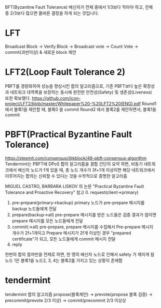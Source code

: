 
BFT(Byzantine Fault Tolerance)
배신자가 전체 중에서 1/3보다 작아야 하고, 전체 중 2/3보다 많으면 올바른 결정을 하게 되는 것입니다. 

# LFT
Broadcast Block -> Verify Block -> Broadcast vote -> Count Vote -> commit(과반이상) & 새로운 block 제안 

# LFT2(Loop Fault Tolerance 2)
PBFT를 경량화하여 성능을 향상시킨 합의 알고리즘으로, 기존 PBFT보다 높은 확장성과 네트워크 대역폭을 보장하는 동시에 완전한 안전성(Safety) 및 생존성(Liveness) 또한 확보했다.
https://github.com/icon-project/LFT2/blob/master/Whitepaper%20-%20LFT2%20(ENG).pdf
Round1 에서 블록1을 제안할 때, 블록0 을 commit
Round2 에서 블록2를 제안하면서, 블록1을 commit

# PBFT(Practical Byzantine Fault Tolerance)
https://steemit.com/consensus/@kblock/48-pbft-consensus-algorithm
Tendermint는 PBFT에 DPoS 합의 알고리즘을 결합
간단히 요약 하면,
비동기 네트워크에서 배신자 노드가 f개 있을 때, 총 노드 개수가 3f+1개 이상이면 해당 네트워크에서 이루어지는 합의는 신뢰할 수 있다는 것을 수학적으로 증명한 알고리즘

MIGUEL CASTRO, BARBARA LISKOV 의 논문 "Practical Byzantine Fault Tolerance and Proactive Recovery" 참고
0. request(client->primary)
1. pre-prepare(primary->backup) 
primary 노드가 pre-prepare 메시지를 backup 노드들에게 전달
2. prepare(backup->all)
pre-prepare 메시지를 받은 노드들은 검증 결과가 참이면 prepare 메시지를 모든 노드들에게 전달
3. commit(->all)
pre-prepare, prepare 메시지를 수집해서 
Pre-prepare 메시지 개수가 2f+1개이고 Prepare 메시지가 2f개 이상인 경우  "prepared certificate"가 되고,
모든 노드들에게 commit 메시지 전달
4. reply

한번의 합의 절차만을 전제로 하면, 한 명의 배신자 노드로 인해서 safety 가 깨지게 됨 
노드 1은 블록1을 노드2, 3, 4는 블록2를 가지고 있는 상황이 존재함

# tendermint
tendermint 합의 알고리즘
propose(블록제안) -> prevote(propose 블록 검증) -> precommit(prevote 2/3 이상) -> commit(precommit 2/3 이상상